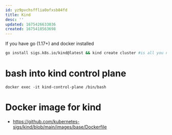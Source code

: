 ```yaml
---
id: yz9pvchsfflia0ofxsb84fd
title: Kind
desc: ''
updated: 1675426633036
created: 1675418563698
---
```


If you have go (1.17+) and docker installed 
```bash
go install sigs.k8s.io/kind@latest && kind create cluster #is all you need!
```

# bash into kind control plane
```
docker exec -it kind-control-plane /bin/bash
```

# Docker image for kind
- https://github.com/kubernetes-sigs/kind/blob/main/images/base/Dockerfile